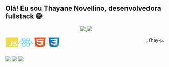 ## Olá! Eu sou Thayane Novellino, desenvolvedora fullstack 😄


<div align="center">
  <a href="https://github.com/thaynovellino">
  <img height="150em" src="https://github-readme-stats.vercel.app/api?username=thaynovellino&show_icons=true&theme=dracula&include_all_commits=true&count_private=true"/>
  <img height="150em" src="https://github-readme-stats.vercel.app/api/top-langs/?username=thaynovellino&layout=compact&langs_count=7&theme=dracula"/>
</div>
  
  <div style="display: inline_block"><br>
  <img align="center" alt="Thay-Js" height="30" width="40" src="https://raw.githubusercontent.com/devicons/devicon/master/icons/javascript/javascript-plain.svg">
  <img align="center" alt="Thay-React" height="30" width="40" src="https://raw.githubusercontent.com/devicons/devicon/master/icons/react/react-original.svg">
  <img align="center" alt="Thay-HTML" height="30" width="40" src="https://raw.githubusercontent.com/devicons/devicon/master/icons/html5/html5-original.svg">
  <img align="center" alt="Thay-CSS" height="30" width="40" src="https://raw.githubusercontent.com/devicons/devicon/master/icons/css3/css3-original.svg">
  <img align="right" alt="Thay-pic" height="150" style="border-radius:50px;" src="https://i.picasion.com/pic92/579055725aa3ed81024a95889c110fc4.gif">
  </div>
  
  ##
 <div> 
  <a href="https://instagram.com/thaynovellino" target="_blank"><img src="https://img.shields.io/badge/-Instagram-%23E4405F?style=for-the-badge&logo=instagram&logoColor=white" target="_blank"></a>
 	<a href = "mailto:dev.thaynovellino@gmail.com"><img src="https://img.shields.io/badge/-Gmail-%23333?style=for-the-badge&logo=gmail&logoColor=white" target="_blank"></a>
  <a href="https://www.linkedin.com/in/thayane-novellino" target="_blank"><img src="https://img.shields.io/badge/-LinkedIn-%230077B5?style=for-the-badge&logo=linkedin&logoColor=white" target="_blank"></a> 
 
</div>

